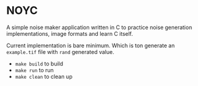 # NOYC

A simple noise maker application written in C to practice noise generation implementations, image formats and learn C itself.

Current implementation is bare minimum. Which is ton generate an `example.tif` file with `rand` generated value.

- `make build` to build
- `make run` to run 
- `make clean` to clean up
